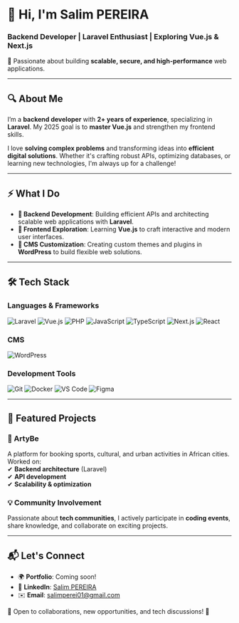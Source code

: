 
# 👋 Hi, I'm **Salim PEREIRA**  
### Backend Developer | Laravel Enthusiast | Exploring Vue.js & Next.js

🚀 Passionate about building **scalable, secure, and high-performance** web applications.  

---

## 🔍 About Me  
I’m a **backend developer** with **2+ years of experience**, specializing in **Laravel**. My 2025 goal is to **master Vue.js** and strengthen my frontend skills.  

I love **solving complex problems** and transforming ideas into **efficient digital solutions**. Whether it's crafting robust APIs, optimizing databases, or learning new technologies, I'm always up for a challenge!  

---

## ⚡ What I Do  
- **🔹 Backend Development**: Building efficient APIs and architecting scalable web applications with **Laravel**.  
- **🔸 Frontend Exploration**: Learning **Vue.js** to craft interactive and modern user interfaces.  
- **🔹 CMS Customization**: Creating custom themes and plugins in **WordPress** to build flexible web solutions.  

---

## 🛠️ Tech Stack  
### **Languages & Frameworks**  
![Laravel](https://img.shields.io/badge/-Laravel-FF2D20?logo=laravel&logoColor=white) ![Vue.js](https://img.shields.io/badge/-Vue.js-4FC08D?logo=vue.js&logoColor=white) ![PHP](https://img.shields.io/badge/-PHP-777BB4?logo=php&logoColor=white) ![JavaScript](https://img.shields.io/badge/-JavaScript-F7DF1E?logo=javascript&logoColor=black) ![TypeScript](https://img.shields.io/badge/-TypeScript-3178C6?logo=typescript&logoColor=white) ![Next.js](https://img.shields.io/badge/-Next.js-000000?logo=next.js&logoColor=white) ![React](https://img.shields.io/badge/-React-61DAFB?logo=react&logoColor=black)  

### **CMS**  
![WordPress](https://img.shields.io/badge/-WordPress-21759B?logo=wordpress&logoColor=white)  

### **Development Tools**  
![Git](https://img.shields.io/badge/-Git-F05032?logo=git&logoColor=white) ![Docker](https://img.shields.io/badge/-Docker-2496ED?logo=docker&logoColor=white) ![VS Code](https://img.shields.io/badge/-VS%20Code-007ACC?logo=visual-studio-code&logoColor=white) ![Figma](https://img.shields.io/badge/-Figma-F24E1E?logo=figma&logoColor=white)  

---

## 🌟 Featured Projects  
### **🚀 ArtyBe**  
A platform for booking sports, cultural, and urban activities in African cities. Worked on:  
✔ **Backend architecture** (Laravel)  
✔ **API development**  
✔ **Scalability & optimization**  

### **💡 Community Involvement**  
Passionate about **tech communities**, I actively participate in **coding events**, share knowledge, and collaborate on exciting projects.  

---

## 📬 Let's Connect  
- 🌍 **Portfolio**: Coming soon!  
- 💼 **LinkedIn**: [Salim PEREIRA](https://www.linkedin.com/in/salim-pereira-5009422a2)  
- ✉️ **Email**: [salimperei01@gmail.com](mailto:salimperei01@gmail.com)  

💬 Open to collaborations, new opportunities, and tech discussions! 🚀  
